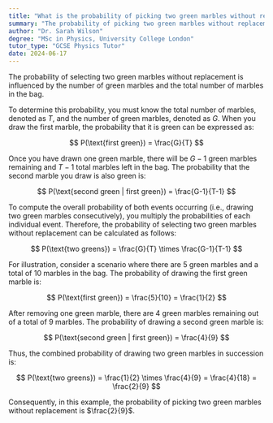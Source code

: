 ```yaml
---
title: "What is the probability of picking two green marbles without replacement?"
summary: "The probability of picking two green marbles without replacement depends on the number of green marbles and total marbles."
author: "Dr. Sarah Wilson"
degree: "MSc in Physics, University College London"
tutor_type: "GCSE Physics Tutor"
date: 2024-06-17
---
```


The probability of selecting two green marbles without replacement is influenced by the number of green marbles and the total number of marbles in the bag.

To determine this probability, you must know the total number of marbles, denoted as $T$, and the number of green marbles, denoted as $G$. When you draw the first marble, the probability that it is green can be expressed as:

$$
P(\text{first green}) = \frac{G}{T}
$$

Once you have drawn one green marble, there will be $G-1$ green marbles remaining and $T-1$ total marbles left in the bag. The probability that the second marble you draw is also green is:

$$
P(\text{second green | first green}) = \frac{G-1}{T-1}
$$

To compute the overall probability of both events occurring (i.e., drawing two green marbles consecutively), you multiply the probabilities of each individual event. Therefore, the probability of selecting two green marbles without replacement can be calculated as follows:

$$
P(\text{two greens}) = \frac{G}{T} \times \frac{G-1}{T-1}
$$

For illustration, consider a scenario where there are 5 green marbles and a total of 10 marbles in the bag. The probability of drawing the first green marble is:

$$
P(\text{first green}) = \frac{5}{10} = \frac{1}{2}
$$

After removing one green marble, there are 4 green marbles remaining out of a total of 9 marbles. The probability of drawing a second green marble is:

$$
P(\text{second green | first green}) = \frac{4}{9}
$$

Thus, the combined probability of drawing two green marbles in succession is:

$$
P(\text{two greens}) = \frac{1}{2} \times \frac{4}{9} = \frac{4}{18} = \frac{2}{9}
$$

Consequently, in this example, the probability of picking two green marbles without replacement is $\frac{2}{9}$.
    